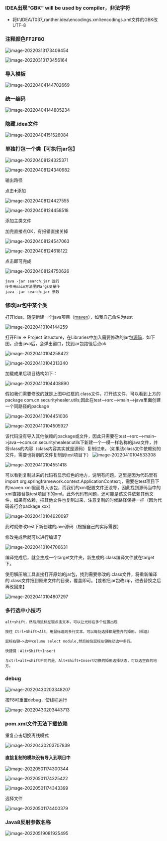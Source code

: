 


### IDEA出现"GBK" will be used by compiler，非法字符

* 将I:\IDEA\T037_ranther\.idea\encodings.xml\encodings.xml文件的GBK改UTF-8

### 注释颜色FF2F80

![image-20220313173409454](C:\Users\hakuou\AppData\Roaming\Typora\typora-user-images\image-20220313173409454.png)

![image-20220313173456164](C:\Users\hakuou\AppData\Roaming\Typora\typora-user-images\image-20220313173456164.png)

### 导入模板

![image-20220404144702669](C:\Users\hakuou\AppData\Roaming\Typora\typora-user-images\image-20220404144702669.png)

### 统一编码

![image-20220404144805234](C:\Users\hakuou\AppData\Roaming\Typora\typora-user-images\image-20220404144805234.png)

### 隐藏.idea文件

![image-20220404151526084](C:\Users\hakuou\AppData\Roaming\Typora\typora-user-images\image-20220404151526084.png)

### 单独打包一个类【可执行jar包】

![image-20220408124325371](C:\Users\hakuou\AppData\Roaming\Typora\typora-user-images\image-20220408124325371.png)

![image-20220408124340982](C:\Users\hakuou\AppData\Roaming\Typora\typora-user-images\image-20220408124340982.png)

输出路径

点击➕添加

![image-20220408124427555](C:\Users\hakuou\AppData\Roaming\Typora\typora-user-images\image-20220408124427555.png)

![image-20220408124458518](C:\Users\hakuou\AppData\Roaming\Typora\typora-user-images\image-20220408124458518.png)

添加主类文件

加完直接点OK，有报错直接关掉

![image-20220408124547063](C:\Users\hakuou\AppData\Roaming\Typora\typora-user-images\image-20220408124547063.png)

![image-20220408124618122](C:\Users\hakuou\AppData\Roaming\Typora\typora-user-images\image-20220408124618122.png)

点击即可完成

![image-20220408124750626](C:\Users\hakuou\AppData\Roaming\Typora\typora-user-images\image-20220408124750626.png)

```
java -jar search.jar 运行
传参用main方法里的args变量传
java -jar search.jar 参数
```

### 修改jar包中某个类

打开idea，随便新建一个java项目（[maven](https://so.csdn.net/so/search?q=maven&spm=1001.2101.3001.7020)），如我自己命名为test

![image-20220410104144259](C:\Users\hakuou\AppData\Roaming\Typora\typora-user-images\image-20220410104144259.png)

打开File -> Project Structure，在Libraries中加入需要修改的jar包[源码](https://so.csdn.net/so/search?q=源码&spm=1001.2101.3001.7020)，如下图，点击java后，会弹出窗口，找到jar包路径后点ok

![image-20220410104258422](C:\Users\hakuou\AppData\Roaming\Typora\typora-user-images\image-20220410104258422.png)

![image-20220410104313340](C:\Users\hakuou\AppData\Roaming\Typora\typora-user-images\image-20220410104313340.png)

加载成果后项目结构如下：

![image-20220410104408890](C:\Users\hakuou\AppData\Roaming\Typora\typora-user-images\image-20220410104408890.png)

假如我们需要修改的就是上图中红框的.class文件，打开该文件，可以看到上方的package com.cn.securityhealer.utils;因此在test–>src–>main–>java里面创建一个同路径的package

![image-20220410104451036](C:\Users\hakuou\AppData\Roaming\Typora\typora-user-images\image-20220410104451036.png)

![image-20220410104505927](C:\Users\hakuou\AppData\Roaming\Typora\typora-user-images\image-20220410104505927.png)

该代码没有导入其他依赖的package或文件，因此只需要在test–>src–>main–>java–>com.cn.securityhealear.utils下新建一个一模一样名称的java文件，并将class的内容（class内容其实就是源码）复制过来。（如果该class文件依赖别的文件，需要也将别的文件复制到test项目下）
![image-20220410104533308](C:\Users\hakuou\AppData\Roaming\Typora\typora-user-images\image-20220410104533308.png)

![image-20220410104551418](C:\Users\hakuou\AppData\Roaming\Typora\typora-user-images\image-20220410104551418.png)

可以看到复制过来的代码有显示红色的地方，说明有问题。这里是因为代码里有import org.springframework.context.ApplicationContext;，需要在test项目下的maven xml里面导入该包，而我们的xml配置文件还没导，因此找到源码当中的xml直接替换test项目下的xml。此外代码有问题，还可能是该文件依赖其他文件，如果有依赖，把其他文件也复制过来，注意复制的时候路径保持一样（因为代码首行会package xxx）


![image-20220410104620097](C:\Users\hakuou\AppData\Roaming\Typora\typora-user-images\image-20220410104620097.png)

此时就修改test下新创建的jave源码（根据自己的实际需要）

 修改完成后就可以进行编译了

![image-20220410104706631](C:\Users\hakuou\AppData\Roaming\Typora\typora-user-images\image-20220410104706631.png)

编译完成后，就会生成一个target文件夹，新生成的.class编译文件就在target下。

 使用解压缩工具直接打开原始的jar包，找到需要修改的.class文件，将重新编译的.class文件拖到原来文件的目录，覆盖即可。【或者把jar包改zip，进去替换之后再改回来】

![image-20220410104807297](C:\Users\hakuou\AppData\Roaming\Typora\typora-user-images\image-20220410104807297.png)

### 多行选中小技巧

```
alt+shift，然后用鼠标左键点击文本，可以让光标在多个位置出现

按住 Ctrl+Shift+Alt，用鼠标选则多行文本，可以每处选择都是整齐的矩形。（框选）

鼠标右键—>选中columu select module,然后按住鼠标左键拖动选中多行。

快捷键：Alt+Shift+Insert

与ctrl+alt+shift不同的是，Alt+Shift+Insert切换的矩形选择状态，可以选空白的地方。

```

### debug

![image-20220430203348207](C:\Users\hakuou\AppData\Roaming\Typora\typora-user-images\image-20220430203348207.png)

按F8可重置debug，使线程运行

![image-20220430203443713](C:\Users\hakuou\AppData\Roaming\Typora\typora-user-images\image-20220430203443713.png)

### pom.xml文件无法下载依赖

重复点击切换离线模式

![image-20220430203707839](C:\Users\hakuou\AppData\Roaming\Typora\typora-user-images\image-20220430203707839.png)

#### 直接复制的模块没有导入到项目中

![image-20220501174300344](C:\Users\hakuou\AppData\Roaming\Typora\typora-user-images\image-20220501174300344.png)

![image-20220501174325422](C:\Users\hakuou\AppData\Roaming\Typora\typora-user-images\image-20220501174325422.png)

![image-20220501174343399](C:\Users\hakuou\AppData\Roaming\Typora\typora-user-images\image-20220501174343399.png)

选择文件

![image-20220501174400379](C:\Users\hakuou\AppData\Roaming\Typora\typora-user-images\image-20220501174400379.png)

### Java8反射参数名称

![image-20220519081925495](C:\Users\hakuou\AppData\Roaming\Typora\typora-user-images\image-20220519081925495.png)

